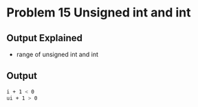 Problem 15 Unsigned int and int
===

Output Explained
---
- range of unsigned int and int

Output
---
```sh
i + 1 < 0
ui + 1 > 0
```